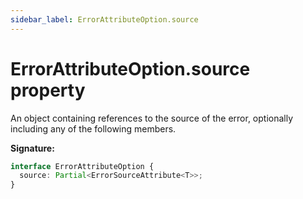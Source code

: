 ```yaml
---
sidebar_label: ErrorAttributeOption.source
---
```


# ErrorAttributeOption.source property

An object containing references to the source of the error, optionally including any of the
following members.

**Signature:**

```typescript
interface ErrorAttributeOption {
  source: Partial<ErrorSourceAttribute<T>>;
}
```
